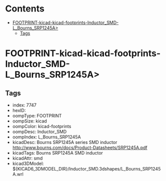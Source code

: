 



Contents
========

* [FOOTPRINT-kicad-kicad-footprints-Inductor_SMD-L_Bourns_SRP1245A>](#footprint-kicad-kicad-footprints-inductor_smd-l_bourns_srp1245a)
	* [Tags](#tags)

# FOOTPRINT-kicad-kicad-footprints-Inductor_SMD-L_Bourns_SRP1245A>

## Tags

- index: 7747
- hexID: 
- oompType: FOOTPRINT
- oompSize: kicad
- oompColor: kicad-footprints
- oompDesc: Inductor_SMD
- oompIndex: L_Bourns_SRP1245A
- kicadDesc: Bourns SRP1245A series SMD inductor http://www.bourns.com/docs/Product-Datasheets/SRP1245A.pdf
- kicadTags: Bourns SRP1245A SMD inductor
- kicadAttr: smd
- kicad3DModel: ${KICAD6_3DMODEL_DIR}/Inductor_SMD.3dshapes/L_Bourns_SRP1245A.wrl
